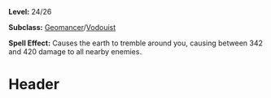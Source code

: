 <!-- TITLE: Spell: Earthquake -->
<!-- SUBTITLE:  -->

**Level:** 24/26

**Subclass:** [Geomancer](geomancer)/[Vodouist](vodouist)

**Spell Effect:** Causes the earth to tremble around you, causing between 342 and 420 damage to all nearby enemies.

# Header